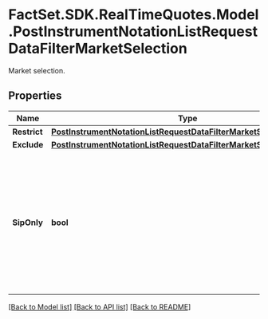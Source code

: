 # FactSet.SDK.RealTimeQuotes.Model.PostInstrumentNotationListRequestDataFilterMarketSelection
Market selection.

## Properties

Name | Type | Description | Notes
------------ | ------------- | ------------- | -------------
**Restrict** | [**PostInstrumentNotationListRequestDataFilterMarketSelectionRestrict**](PostInstrumentNotationListRequestDataFilterMarketSelectionRestrict.md) |  | [optional] 
**Exclude** | [**PostInstrumentNotationListRequestDataFilterMarketSelectionExclude**](PostInstrumentNotationListRequestDataFilterMarketSelectionExclude.md) |  | [optional] 
**SipOnly** | **bool** | If &#x60;true&#x60;, only notations are returned that are traded on a market that reports to a U.S. Securities Information Processor (SIP). | [optional] 

[[Back to Model list]](../README.md#documentation-for-models) [[Back to API list]](../README.md#documentation-for-api-endpoints) [[Back to README]](../README.md)

